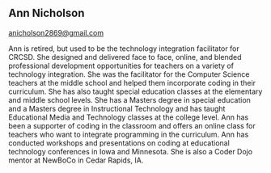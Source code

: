 ## Ann Nicholson

[anicholson2869@gmail.com](mailto:anicholson2869@gmail.com)

Ann is retired, but used to be the technology integration facilitator for CRCSD. She designed and delivered face to face, online, and blended professional development opportunities for teachers on a variety of technology integration. She was the facilitator for the Computer Science teachers at the middle school and helped them incorporate coding in their curriculum. She has also taught special education classes at the elementary and middle school levels. She has a Masters degree in special education and a Masters degree in Instructional Technology and has taught Educational Media and Technology classes at the college level. Ann has been a supporter of coding in the classroom and offers an online class for teachers who want to integrate programming in the curriculum. Ann has conducted workshops and presentations on coding at educational technology conferences in Iowa and Minnesota. She is also a Coder Dojo mentor at NewBoCo in Cedar Rapids, IA.
